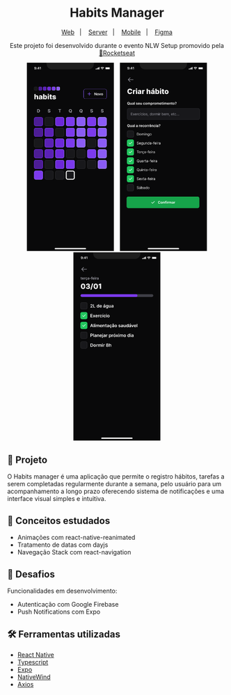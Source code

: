 <h1 align="center">Habits Manager</h1>

<p align="center">
  <a href="https://github.com/danielhuanca98/habits-manager-web">Web</a>&nbsp;&nbsp;&nbsp;|&nbsp;&nbsp;&nbsp;
  <a href="https://github.com/danielhuanca98/habits-manager-server">Server</a>&nbsp;&nbsp;&nbsp;|&nbsp;&nbsp;&nbsp;
  <a href="#">Mobile</a>&nbsp;&nbsp;&nbsp;|&nbsp;&nbsp;&nbsp;
  <a href="https://www.figma.com/file/7gcr5znHIaPz8JAoiyJo5f/Habits-(i)-(Community)-(Community)?node-id=6%3A343&t=YCRz5hgdnITX0zxk-0">Figma</a>
</p>

<p align="center">
Este projeto foi desenvolvido durante o evento NLW Setup promovido pela <a href="https://github.com/rocketseat-education">🚀Rocketseat</a>
</p>

<div align="center" >
  <img src="./assets/homeScreen.png" style="width: 200px; margin: 0 5px">
  <img src="./assets/newHabitScreen.png" style="width: 200px; margin: 0 5px">
  <img src="./assets/specificDayScreen.png" style="width: 200px; margin: 0 5px">
</div>

## :closed_book: Projeto

O Habits manager é uma aplicação que permite o registro hábitos, tarefas a serem completadas regularmente durante a semana, pelo usuário para um acompanhamento a longo prazo oferecendo sistema de notificações e uma interface visual simples e intuitiva.

## :pencil: Conceitos estudados

- Animações com react-native-reanimated
- Tratamento de datas com dayjs
- Navegação Stack com react-navigation

## 🚀 Desafios

Funcionalidades em desenvolvimento:

- Autenticação com Google Firebase
- Push Notifications com Expo

## 🛠️ Ferramentas utilizadas

- [React Native](https://github.com/facebook/react-native)
- [Typescript](https://github.com/microsoft/TypeScript)
- [Expo](https://github.com/expo/expo)
- [NativeWind](https://github.com/marklawlor/nativewind)
- [Axios](https://github.com/axios/axios)
